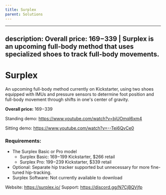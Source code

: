 ```yaml
---
title: Surplex
parent: Solutions
---
```


---
description: Overall price: $169-$339 | Surplex is an upcoming full-body method that uses specialized shoes to track full-body movements.
---

# Surplex
An upcoming full-body method currently on Kickstarter, using two shoes equipped with IMUs and pressure sensors to determine foot position and full-body movement through shifts in one's center of gravity.

**Overall price:** $169-$339

Standing demo: https://www.youtube.com/watch?v=bjUOmql6xm4

Sitting demo: https://www.youtube.com/watch?v=--Tei6QvCe0

### Requirements:
* The Surplex Basic or Pro model
  * Surplex Basic: $169-$199 Kickstarter, $266 retail
  * Surplex Pro: $199-$239 Kickstarter, $339 retail
* Optional: Separate hip tracker supported but unnecessary for more fine-tuned hip-tracking.
* Surplex Software: Not currently available to download

Website: https://surplex.io/
Support: https://discord.gg/N7CjBQVjfp
